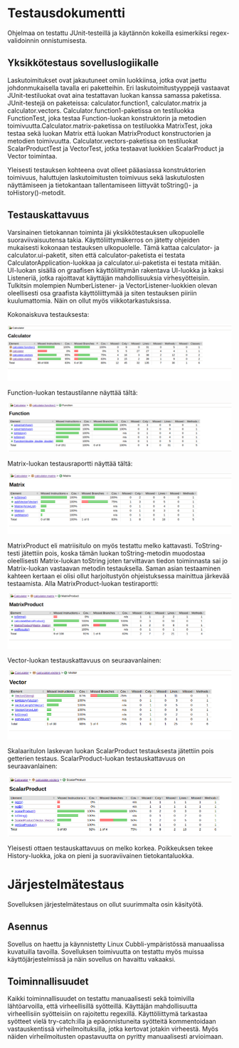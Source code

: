 # Testausdokumentti

Ohjelmaa on testattu JUnit-testeillä ja käytännön kokeilla esimerkiksi regex-validoinnin onnistumisesta.

## Yksikkötestaus sovelluslogiikalle

Laskutoimitukset ovat jakautuneet omiin luokkiinsa, jotka ovat jaettu johdonmukaisella tavalla eri paketteihin. Eri laskutoimitustyyppejä vastaavat JUnit-testiluokat ovat aina testattavan luokan kanssa samassa paketissa. JUnit-testejä on paketeissa: calculator.function1, calculator.matrix ja calculator.vectors. Calculator.function1-paketissa on testiluokka FunctionTest, joka testaa Function-luokan konstruktorin ja metodien toimivuutta.Calculator.matrix-paketissa on testiluokka MatrixTest, joka testaa sekä luokan Matrix että luokan MatrixProduct konstructorien ja metodien toimivuutta. Calculator.vectors-paketissa on testiluokat ScalarProductTest ja VectorTest, jotka testaavat luokkien ScalarProduct ja Vector toimintaa. 

Yleisesti testauksen kohteena ovat olleet pääasiassa konstruktorien toimivuus, haluttujen laskutoimitusten toimivuus sekä laskutulosten näyttämiseen ja tietokantaan tallentamiseen liittyvät toString()- ja toHistory()-metodit.


## Testauskattavuus

Varsinainen tietokannan toiminta jäi yksikkötestauksen ulkopuolelle suoraviivaisuutensa takia. Käyttöliittymäkerros on jätetty ohjeiden mukaisesti kokonaan testauksen ulkopuolelle. Tämä kattaa calculator- ja calculator.ui-paketit, siten että calculator-paketista ei testata CalculatorApplication-luokkaa ja calculator.ui-paketista ei testata mitään. UI-luokan sisällä on graafisen käyttöliittymän rakentava UI-luokka ja kaksi Listeneriä, jotka rajoittavat käyttäjän mahdollisuuksia virhesyötteisiin. Tulkitsin molempien NumberListener- ja VectorListener-luokkien olevan oleellisesti osa graafista käyttöliittymää ja siten testauksen piiriin kuulumattomia. Näin on ollut myös viikkotarkastuksissa.

Kokonaiskuva testauksesta: 

![Total](https://github.com/att78/ot-harjoitustyo/blob/master/dokumentointi/kuvat/total.png)




Function-luokan testaustilanne näyttää tältä:

![Funktio](https://github.com/att78/ot-harjoitustyo/blob/master/dokumentointi/kuvat/functionTotal.png)


Matrix-luokan testausraportti näyttää tältä:

![Matrix](https://github.com/att78/ot-harjoitustyo/blob/master/dokumentointi/kuvat/matrixtotal.png)

MatrixProduct eli matriisitulo on myös testattu melko kattavasti. ToString-testi jätettiin pois, koska tämän luokan toString-metodin muodostaa oleellisesti Matrix-luokan toString joten tarvittavan tiedon toiminnasta sai jo Matrix-luokan vastaavan metodin testauksella. Saman asian testaaminen kahteen kertaan ei olisi ollut harjoitustyön ohjeistuksessa mainittua järkevää testaamista. Alla MatrixProduct-luokan testiraportti:

![MatrixProduct](https://github.com/att78/ot-harjoitustyo/blob/master/dokumentointi/kuvat/matriisitulototal.png)

Vector-luokan testauskattavuus on seuraavanlainen:

![Vector](https://github.com/att78/ot-harjoitustyo/blob/master/dokumentointi/kuvat/vektoritotal.png)


Skalaaritulon laskevan luokan ScalarProduct testauksesta jätettiin pois getterien testaus. ScalarProduct-luokan testauskattavuus on seuraavanlainen:

![ScalarProduct](https://github.com/att78/ot-harjoitustyo/blob/master/dokumentointi/kuvat/scalartotal.png)

Yleisesti ottaen testauskattavuus on melko korkea. Poikkeuksen tekee History-luokka, joka on pieni ja suoraviivainen tietokantaluokka. 



# Järjestelmätestaus

Sovelluksen järjestelmätestaus on ollut suurimmalta osin käsityötä.

## Asennus

Sovellus on haettu ja käynnistetty Linux Cubbli-ympäristössä manuaalissa kuvatuilla tavoilla. Sovelluksen toimivuutta on testattu myös muissa käyttöjärjestelmissä ja näin sovellus on havaittu vakaaksi.

## Toiminnallisuudet

Kaikki toiminnallisuudet on testattu manuaalisesti sekä toimivilla lähtöarvoilla, että virheellisillä syötteillä. Käyttäjän mahdollisuutta virheellisiin syötteisiin on rajoitettu regexillä. Käyttöliittymä tarkastaa syötteet vielä try-catch:illa ja epäonnistuneita syötteitä kommentoidaan vastauskentissä virheilmoituksilla, jotka kertovat jotakin virheestä. Myös näiden virheilmoitusten opastavuutta on pyritty manuaalisesti arvioimaan.
